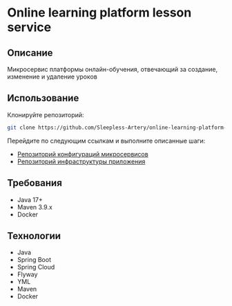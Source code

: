 # Online learning platform lesson service
## Описание
Микросервис платформы онлайн-обучения, отвечающий за создание, изменение и удаление уроков
## Использование
Клонируйте репозиторий:
```bash
git clone https://github.com/Sleepless-Artery/online-learning-platform-lesson-service
```
Перейдите по следующим ссылкам и выполните описанные шаги:
- [Репозиторий конфигураций микросервисов](https://github.com/Sleepless-Artery/online-learning-platform-configs)
- [Репозиторий инфраструктуры приложения](https://github.com/Sleepless-Artery/online-learning-platform-infra)
## Требования
- Java 17+
- Maven 3.9.x
- Docker
## Технологии
- Java
- Spring Boot
- Spring Cloud
- Flyway
- YML
- Maven
- Docker
